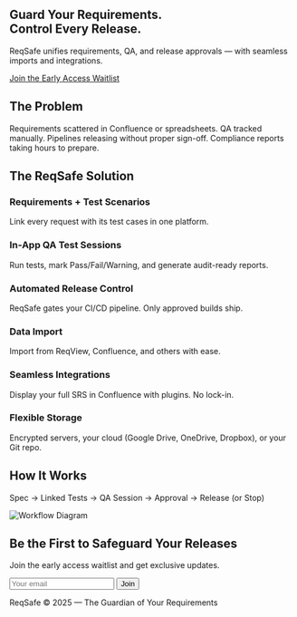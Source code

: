 <!DOCTYPE html>
<html lang="en">
<head>
  <meta charset="UTF-8">
  <meta name="viewport" content="width=device-width, initial-scale=1.0">
  <title>ReqSafe – Secure Requirements. Safer Releases.</title>
  <script src="https://cdn.tailwindcss.com"></script>
</head>
<body class="bg-gray-50 text-gray-800">

  <!-- Hero -->
  <section class="bg-gradient-to-r from-indigo-600 to-blue-600 text-white">
    <div class="max-w-6xl mx-auto px-6 py-20 text-center">
      <h1 class="text-4xl md:text-6xl font-bold mb-4">Guard Your Requirements.<br>Control Every Release.</h1>
      <p class="text-lg md:text-xl mb-8">ReqSafe unifies requirements, QA, and release approvals — with seamless imports and integrations.</p>
      <a href="#waitlist" class="bg-white text-indigo-700 font-semibold px-6 py-3 rounded-lg shadow hover:bg-gray-100">
        Join the Early Access Waitlist
      </a>
    </div>
  </section>

  <!-- Problem -->
  <section class="py-16">
    <div class="max-w-5xl mx-auto px-6 text-center">
      <h2 class="text-3xl font-bold mb-6">The Problem</h2>
      <p class="text-lg text-gray-600">
        Requirements scattered in Confluence or spreadsheets. QA tracked manually. Pipelines releasing without proper sign-off. Compliance reports taking hours to prepare.
      </p>
    </div>
  </section>

  <!-- Solution -->
  <section class="py-16 bg-white">
    <div class="max-w-6xl mx-auto px-6">
      <h2 class="text-3xl font-bold text-center mb-12">The ReqSafe Solution</h2>
      <div class="grid md:grid-cols-2 lg:grid-cols-3 gap-8">
        <div class="bg-gray-50 p-6 rounded-xl shadow">
          <h3 class="font-semibold text-xl mb-2">Requirements + Test Scenarios</h3>
          <p>Link every request with its test cases in one platform.</p>
        </div>
        <div class="bg-gray-50 p-6 rounded-xl shadow">
          <h3 class="font-semibold text-xl mb-2">In-App QA Test Sessions</h3>
          <p>Run tests, mark Pass/Fail/Warning, and generate audit-ready reports.</p>
        </div>
        <div class="bg-gray-50 p-6 rounded-xl shadow">
          <h3 class="font-semibold text-xl mb-2">Automated Release Control</h3>
          <p>ReqSafe gates your CI/CD pipeline. Only approved builds ship.</p>
        </div>
        <div class="bg-gray-50 p-6 rounded-xl shadow">
          <h3 class="font-semibold text-xl mb-2">Data Import</h3>
          <p>Import from ReqView, Confluence, and others with ease.</p>
        </div>
        <div class="bg-gray-50 p-6 rounded-xl shadow">
          <h3 class="font-semibold text-xl mb-2">Seamless Integrations</h3>
          <p>Display your full SRS in Confluence with plugins. No lock-in.</p>
        </div>
        <div class="bg-gray-50 p-6 rounded-xl shadow">
          <h3 class="font-semibold text-xl mb-2">Flexible Storage</h3>
          <p>Encrypted servers, your cloud (Google Drive, OneDrive, Dropbox), or your Git repo.</p>
        </div>
      </div>
    </div>
  </section>

  <!-- Workflow -->
  <section class="py-16 bg-gray-50">
    <div class="max-w-5xl mx-auto px-6 text-center">
      <h2 class="text-3xl font-bold mb-6">How It Works</h2>
      <p class="text-lg text-gray-600 mb-8">Spec → Linked Tests → QA Session → Approval → Release (or Stop)</p>
      <img src="https://dummyimage.com/600x200/ddd/333&text=Workflow+Diagram" alt="Workflow Diagram" class="mx-auto rounded shadow">
    </div>
  </section>

  <!-- Call to Action -->
  <section id="waitlist" class="py-20 bg-gradient-to-r from-indigo-600 to-blue-600 text-white text-center">
    <h2 class="text-3xl md:text-4xl font-bold mb-4">Be the First to Safeguard Your Releases</h2>
    <p class="mb-8">Join the early access waitlist and get exclusive updates.</p>
    <form action="https://formspree.io/f/YOUR_FORM_ID" method="POST" class="max-w-md mx-auto flex flex-col md:flex-row gap-4">
      <input type="email" name="email" required placeholder="Your email" class="flex-1 px-4 py-3 rounded-lg text-gray-800">
      <button type="submit" class="bg-white text-indigo-700 font-semibold px-6 py-3 rounded-lg shadow hover:bg-gray-100">Join</button>
    </form>
  </section>

  <!-- Footer -->
  <footer class="py-8 text-center text-gray-500 text-sm">
    ReqSafe © 2025 — The Guardian of Your Requirements
  </footer>

</body>
</html>
